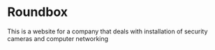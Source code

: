 # Roundbox
This is a website for a company that deals with installation of security cameras and computer networking
